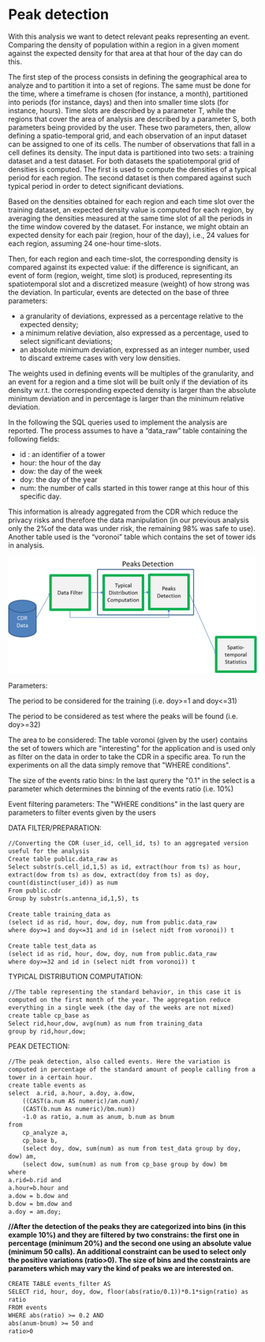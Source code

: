 Peak detection
==============

With this analysis we want to detect relevant peaks representing an event. Comparing the density of population within a region in a given moment against the expected density for that area at that hour of the day can do this. 

The first step of the process consists in defining the geographical area to analyze and to partition it into a set of regions. The same must be done for the time, where a timeframe is chosen (for instance, a month), partitioned into periods (for instance, days) and then into smaller time slots (for instance, hours). Time slots are described by a parameter T, while the regions that cover the area of analysis are described by a parameter S, both parameters being provided by the user. These two parameters, then, allow defining a spatio-temporal grid, and each observation of an input dataset can be assigned to one of its cells. The number of observations that fall in a cell defines its density. The input data is partitioned into two sets: a training dataset and a test dataset. For both datasets the spatiotemporal grid of densities is computed. The first is used to compute the densities of a typical period for each region. The second dataset is then compared against such typical period in order to detect significant deviations.

Based on the densities obtained for each region and each time slot over the training dataset, an expected density value is computed for each region, by averaging the densities measured at the same time slot of all the periods in the time window covered by the dataset. For instance, we might obtain an expected density for each pair (region, hour of the day), i.e., 24 values for each region, assuming 24 one-hour time-slots. 

Then, for each region and each time-slot, the corresponding density is compared against its expected value: if the difference is significant, an event of form (region, weight, time slot) is produced, representing its spatiotemporal slot and a discretized measure (weight) of how strong was the deviation. In particular, events are detected on the base of three parameters:
* a granularity of deviations, expressed as a percentage relative to the expected density; 
* a minimum relative deviation, also expressed as a percentage, used to select significant deviations; 
* an absolute minimum deviation, expressed as an integer number, used to discard extreme cases with very low densities. 

The weights used in defining events will be multiples of the granularity, and an event for a region and a time slot will be built only if the deviation of its density w.r.t. the corresponding expected density is larger than the absolute minimum deviation and in percentage is larger than the minimum relative deviation.

In the following the SQL queries used to implement the analysis are reported. The process assumes to have a “data_raw” table containing the following fields:
* id : an identifier of a tower 
* hour: the hour of the day 
* dow: the day of the week 
* doy: the day of the year
* num: the number of calls started in this tower range at this hour of this specific day.

This information is already aggregated from the CDR which reduce the privacy risks and therefore the data manipulation (in our previous analysis only the 2%of the data was under risk, the remaining 98% was safe to use). Another table used is the “voronoi” table which contains the set of tower ids in analysis.

![Image](/docs/PeakDetectionCentralized.png)

Parameters:

The period to be considered for the training (i.e. doy>=1 and doy<=31)

The period to be considered as test where the peaks will be found (i.e. doy>=32)

The area to be considered: The table voronoi (given by the user) contains the set of towers which are "interesting" for the application and is used only as filter on the data in order to take the CDR in a specific area. To run the experiments on all the data simply remove that "WHERE conditions".

The size of the events ratio bins: In the last qurery the "0.1" in the select is a parameter which determines the binning of the events ratio (i.e. 10%)

Event filtering parameters: The "WHERE conditions" in the last query are parameters to filter events given by the users


DATA FILTER/PREPARATION:

    //Converting the CDR (user_id, cell_id, ts) to an aggregated version useful for the analysis
    Create table public.data_raw as
    Select substr(s.cell_id,1,5) as id, extract(hour from ts) as hour, extract(dow from ts) as dow, extract(doy from ts) as doy, count(distinct(user_id)) as num
    From public.cdr
    Group by substr(s.antenna_id,1,5), ts

    Create table training_data as 
    (select id as rid, hour, dow, doy, num from public.data_raw 
    where doy>=1 and doy<=31 and id in (select nidt from voronoi)) t

    Create table test_data as 
    (select id as rid, hour, dow, doy, num from public.data_raw 
    where doy>=32 and id in (select nidt from voronoi)) t

TYPICAL DISTRIBUTION COMPUTATION:

    //The table representing the standard behavior, in this case it is computed on the first month of the year. The aggregation reduce everything in a single week (the day of the weeks are not mixed)
    create table cp_base as
    Select rid,hour,dow, avg(num) as num from training_data
    group by rid,hour,dow;


PEAK DETECTION:

    //The peak detection, also called events. Here the variation is computed in percentage of the standard amount of people calling from a tower in a certain hour.
    create table events as
    select  a.rid, a.hour, a.doy, a.dow, 
        ((CAST(a.num AS numeric)/am.num)/
        (CAST(b.num As numeric)/bm.num))
        -1.0 as ratio, a.num as anum, b.num as bnum
    from 
        cp_analyze a, 
        cp_base b, 
        (select doy, dow, sum(num) as num from test_data group by doy, dow) am,
        (select dow, sum(num) as num from cp_base group by dow) bm
    where 
    a.rid=b.rid and 
    a.hour=b.hour and 
    a.dow = b.dow and
    b.dow = bm.dow and
    a.doy = am.doy;

**//After the detection of the peaks they are categorized into bins (in this example 10%) and they are filtered by two constrains: the first one in percentage (minimum 20%) and the second one using an absolute value (minimum 50 calls). An additional constraint can be used to select only the positive variations (ratio>0). The size of bins and the constraints are parameters which may vary the kind of peaks we are interested on.**

    CREATE TABLE events_filter AS
    SELECT rid, hour, doy, dow, floor(abs(ratio/0.1))*0.1*sign(ratio) as ratio 
    FROM events
    WHERE abs(ratio) >= 0.2 AND
    abs(anum-bnum) >= 50 and 
    ratio>0
